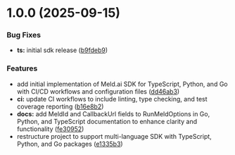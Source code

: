# 1.0.0 (2025-09-15)


### Bug Fixes

* **ts:** initial sdk release ([b9fdeb9](https://github.com/meld-ai/meldai-sdk/commit/b9fdeb9042d5ebfe49e471b55c4a2be30dc88c33))


### Features

* add initial implementation of Meld.ai SDK for TypeScript, Python, and Go with CI/CD workflows and configuration files ([dd46ab3](https://github.com/meld-ai/meldai-sdk/commit/dd46ab34403f34feceaa3a6307c66cfab8875abc))
* **ci:** update CI workflows to include linting, type checking, and test coverage reporting ([b16e8b2](https://github.com/meld-ai/meldai-sdk/commit/b16e8b2ce137bd4d32eb29b010e0e562fc88dee6))
* **docs:** add MeldId and CallbackUrl fields to RunMeldOptions in Go, Python, and TypeScript documentation to enhance clarity and functionality ([fe30952](https://github.com/meld-ai/meldai-sdk/commit/fe3095213349f886b3206ca1b3148678e62da4a0))
* restructure project to support multi-language SDK with TypeScript, Python, and Go packages ([e1335b3](https://github.com/meld-ai/meldai-sdk/commit/e1335b3293a6d4796abaa5caff450e8450424092))

